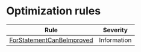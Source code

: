 ﻿# Optimization rules

| Rule | Severity |
|------|----------------------------------|
|[ForStatementCanBeImproved](./ForStatementCanBeImproved.md) | Information |
